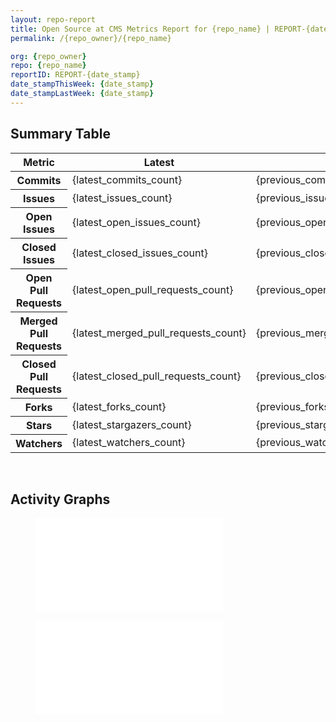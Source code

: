 ```yaml
---
layout: repo-report
title: Open Source at CMS Metrics Report for {repo_name} | REPORT-{date_stamp}
permalink: /{repo_owner}/{repo_name}

org: {repo_owner}
repo: {repo_name}
reportID: REPORT-{date_stamp}
date_stampThisWeek: {date_stamp}
date_stampLastWeek: {date_stamp}
---
```

<div class="summary-table">
  <table class="usa-table usa-table--borderless">
    <h2> Summary Table </h2>
    <thead>
      <tr>
        <th scope="col">Metric</th>
        <th scope="col">Latest</th>
        <th scope="col">Previous</th>
        <th scope="col">Diff</th>
        <th scope="col">% Diff</th>
      </tr>
    </thead>
    <tbody>
      <tr>
        <th scope="row">Commits</th>
        <td>{latest_commits_count}</td>
        <td>{previous_commits_count}</td>
        <td style="color: {commits_count_diff_color}" >{commits_count_diff}</td>
        <td style="color: {commits_count_diff_percent_color}" >{commits_count_diff_percent}%</td>
      </tr>
      <tr>
        <th scope="row">Issues</th>
        <td>{latest_issues_count}</td>
        <td>{previous_issues_count}</td>
        <td style="color: {issues_count_diff_color}" >{issues_count_diff}</td>
        <td style="color: {issues_count_diff_percent_color}" >{issues_count_diff_percent}%</td>
      </tr>
      <tr>
        <th scope="row">Open Issues</th>
        <td>{latest_open_issues_count}</td>
        <td>{previous_open_issues_count}</td>
        <td style="color: {open_issues_count_diff_color}" >{open_issues_count_diff}</td>
        <td style="color: {open_issues_count_diff_percent_color}" >{open_issues_count_diff_percent}%</td>
      </tr>
      <tr>
        <th scope="row">Closed Issues</th>
        <td>{latest_closed_issues_count}</td>
        <td>{previous_closed_issues_count}</td>
        <td style="color: {closed_issues_count_diff_color}" >{closed_issues_count_diff}</td>
        <td style="color: {closed_issues_count_diff_percent_color}" >{closed_issues_count_diff_percent}%</td>
      </tr>
      <tr>
        <th scope="row">Open Pull Requests</th>
        <td>{latest_open_pull_requests_count}</td>
        <td>{previous_open_pull_requests_count}</td>
        <td style="color: {open_pull_requests_count_diff_color}" >{open_pull_requests_count_diff}</td>
        <td style="color: {open_pull_requests_count_diff_percent_color}" >{open_pull_requests_count_diff_percent}%</td>
      </tr>
      <tr>
        <th scope="row">Merged Pull Requests</th>
        <td>{latest_merged_pull_requests_count}</td>
        <td>{previous_merged_pull_requests_count}</td>
        <td style="color: {merged_pull_requests_count_diff_color}" >{merged_pull_requests_count_diff}</td>
        <td style="color: {merged_pull_requests_count_diff_percent_color}" >{merged_pull_requests_count_diff_percent}%</td>
      </tr>
      <tr>
        <th scope="row">Closed Pull Requests</th>
        <td>{latest_closed_pull_requests_count}</td>
        <td>{previous_closed_pull_requests_count}</td>
        <td style="color: {closed_pull_requests_count_diff_color}" >{closed_pull_requests_count_diff}</td>
        <td style="color: {closed_pull_requests_count_diff_percent_color}" >{closed_pull_requests_count_diff_percent}%</td>
      </tr>
      <tr>
        <th scope="row">Forks</th>
        <td>{latest_forks_count}</td>
        <td>{previous_forks_count}</td>
        <td style="color: {forks_count_diff_color}" >{forks_count_diff}</td>
        <td style="color: {forks_count_diff_percent_color}" >{forks_count_diff_percent}%</td>
      </tr>
      <tr>
        <th scope="row">Stars</th>
        <td>{latest_stargazers_count}</td>
        <td>{previous_stargazers_count}</td>
        <td style="color: {stargazers_count_diff_color}" >{stargazers_count_diff}</td>
        <td style="color: {stargazers_count_diff_percent_color}" >{stargazers_count_diff_percent}%</td>
      </tr>
      <tr>
        <th scope="row">Watchers</th>
        <td>{latest_watchers_count}</td>
        <td>{previous_watchers_count}</td>
        <td style="color: {watchers_count_diff_color}" >{watchers_count_diff}</td>
        <td style="color: {watchers_count_diff_percent_color}" >{watchers_count_diff_percent}%</td>
      </tr>
    </tbody>
  </table>
</div>
<div class="graph-container">
  <br>
  <h2>Activity Graphs</h2>
  <div class="row">
    <!--- Issues/PRs Status Breakdown Graph -->
    <figure>
      <embed type="image/svg+xml" src="../assets/img/graphs/{repo_owner}/{repo_name}/issue_guage_{repo_name}_data.svg" />
    </figure>
    <!--- Contributor Activity Line Graph -->
    <figure>
      <embed type="image/svg+xml" src="../assets/img/graphs/{repo_owner}/{repo_name}/commit_sparklines_{repo_name}_data.svg" />
    </figure>
  </div>
</div>